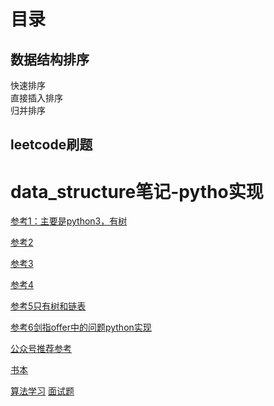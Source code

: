 # 目录
## 数据结构排序
快速排序  
直接插入排序  
归并排序  



## leetcode刷题

# data_structure笔记-pytho实现
[参考1：主要是python3，有树](https://github.com/cforth/toys)

[参考2](https://github.com/CYBruce/DataStructure_Algorithm_ZJU) 

[参考3](https://github.com/ShiveryMoon/Imooc-Algorithm-PythonEdition)

[参考4](https://github.com/zhipingChen/DataStructure)

[参考5只有树和链表](https://github.com/wangpanjun/datastructure)

[参考6剑指offer中的问题python实现](https://github.com/lesywix/oh-my-python)  

[公众号推荐参考](https://github.com/labuladong/fucking-algorithm)  

[书本](https://runestone.academy/runestone/books/published/pythonds/index.html)

[算法学习](https://github.com/labuladong/fucking-algorithm)
[面试题](https://github.com/Jack-Lee-Hiter/AlgorithmsByPython)
